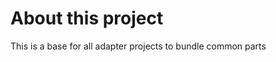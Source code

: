 <!-- SPDX-License-Identifier: MIT --->
About this project
==================

This is a base for all adapter projects to bundle common parts
